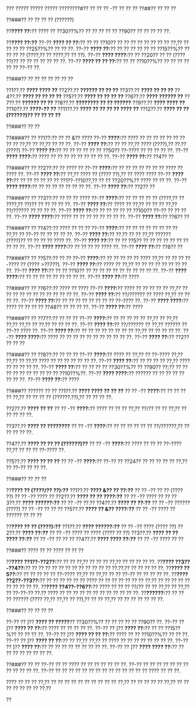 ??? ????? ????? ????? ????????#?? ?? ?? ?? -?? ?? ?? ??
??##?? ?? ?? ??

??###?? ?? ?? ?? ?? (??????)

??**???? ??:**?? ???? ?? ??30??%?? ?? ?? ?? ?? ?? ??90?? ?? ?? ?? ?? ??.

??**???? ??:??**
??-?? **???? ?? ??:**?? ?? ?? ??10?? ?? ?? ?? ?? ?? ?? ?? ?? ??,?? ?? ?? ?? ?? ??25??%?? ?? ?? ??.
??-?? **???? ??:**?? ?? ?? ?? ?? ?? ?? ??15??%?? ?? ?? ?? ?? (????,?? ?? ????,?? ?? ??).
??-?? **???? ????:**?? ?? ??20?? ?? ?? (???? ??)?? ?? ?? ?? ?? ?? ?? ??.
??-?? **???? ?? ?? ??:**?? ?? ?? ??10??%?? ?? ?? ?? ?? ?? ?? ??-?? ??.

??###?? ?? ?? ?? ?? ?? ?? ??

??1??.?? **???? ???? ??**
??2??.?? **?????? ?? ?? ??**
??3??.?? **???? ?? ?? ??**
??4??.?? **???? ?? ?? ?? ??**
??5??.?? **???? ?? ?? ?? ??**
??6??.?? **???? ?????? ??**
??7??.?? **?????? ?? ??**
??8??.?? **???????? ?? ?? ??????**
??9??.?? **???? ???? ??**
??10??.?? **????-?? ??**
??11??.?? **???? ?? ?? ?? ?? ???? ??**
??12??.?? **???? ?? ?? (??????)?? ?? ?? ?? ??**

??###?? ?? ??

??####?? ?? ??1??:?? ?? ?? &?? ????
??-?? **????:**?? ???? ?? ?? ?? ?? ?? ?? ?? ?? ?? ??,?? ?? ??,?? ?? ?? ??.
??-?? **???? ??:**?? ?? ?? ??,?? ???? (????),?? ??.?? (????)
??-?? **???? ??:**?? ?? ?? ?? ?? ?? ?? ??50?? ??-???? ?? ?? ?? ?? ??.
??-?? **???? ????:**?? ???? ?? ?? ?? ?? ?? ?? ?? ?? ??.
??-?? **???? ??:**?? ??4?? ??

??####?? ?? ??2??:?? ?? ???? ??
??-?? **????:**?? ?? ?? ?? ?? ?? ?? ?? ???? ?? ???? ??.
??-?? **???? ??:**?? ??,?? ???? ?? (???? ??),?? ?? ???? ????
??-?? **???? ??:**?? ?? ?? ?? ?? ?? ?? ??1??-??10??,?? ?? ?? ??20??%?? ???? ?? ?? ??.
??-?? **???? ????:**?? ?? ?? ?? ?? ?? ?? ?? ??.
??-?? **???? ??:**?? ??2?? ??

??####?? ?? ??3??:?? ?? ?? ?? ????
??-?? **????:**?? ?? ?? ?? ?? ?? (????,?? ?? ????,?? ??)?? ?? ?? ?? ?? ??.
??-?? **???? ??:**?? ???? ?? ??,?? ?? ?? ?? ??,?? ??/?????? ?? ?? ?? ??.
??-?? **???? ??:**?? ?? ?? ?? ?? ?? ??100?? ??-?? ?? ?? ?? ??.
??-?? **???? ????:**?? ???? ?? ?? ?? ?? ?? ?? ?? ??.
??-?? **???? ??:**?? ??6?? ??

??####?? ?? ??4??:?? ???? ?? ?? ??
??-?? **????:**?? ?? ?? ?? ?? ?? ?? ?? ?? ??,?? ?? ??-?? ?? ?? ?? ?? ??.
??-?? **???? ??:**?? ??.?? ?? ?? ??,?? ?????? (????)?? ?? ?? ?? ?? ???? ??.
??-?? **???? ??:**?? ?? ?? ??5?? ?? ?? ?? ?? ?? ?? ?? ?? ?? ??.
??-?? **???? ????:**?? ?? ?? ?? ?? ???? ??.
??-?? **???? ??:**?? ??8?? ??

??####?? ?? ??5??:?? ?? ??
??-?? **????:**?? ?? ?? ?? ?? ?? ???? ??,?? ?? ?? ?? ??-???? ?? (???? >??7??).
??-?? **???? ??:**?? ???? ?? ??,?? ?? ?? ?? ?? ?? ?? ?? ?? ??.
??-?? **???? ??:**?? ?? ?? ??10?? ?? ?? ?? ?? ?? ?? ?? ?? ?? ?? ??.
??-?? **???? ????:**?? ?? ?? ?? ?? ?? ?? ?? ?? ??.
??-?? **???? ??:**?? ????

??####?? ?? ??6??:?? ???? ?? ????
??-?? **????:**?? ???? ?? ?? ?? ?? ?? ??,?? ?? ?? ?? ?? ?? ?? ?? ?? ?? ?? ?? ??.
??-?? **???? ??:**?? ??/?????? ?? ???? ??,?? ?? ?? ?? ??.
??-?? **???? ??:**?? ?? ?? ?? ?? ?? ?? ?? ?? ??-???? ??.
??-?? **???? ????:**?? ???? ?? ?? ?? ?? ??48?? ?? ?? ?? ??.
??-?? **???? ??:**?? ????

??####?? ?? ??7??:?? ?? ?? ??
??-?? **????:**?? ?? ?? ?? ?? ?? ??,?? ?? ??,?? ??,?? ??,?? ?? ??.?? ?? ?? ?? ??.
??-?? **???? ??:**?? ??/?????? ?? ??,?? ?????? ?? ??-?? ???? ??.
??-?? **???? ??:**?? ?? ?? ?? ?? ?? ?? ?? ?? ??;?? ?? ?? ?? ?? ??.
??-?? **???? ????:**?? ???? ?? ?? ?? ?? ?? ?? ?? ?? ?? ?? ??.
??-?? **???? ??:**?? ??2?? ?? ?? ??

??####?? ?? ??8??:?? ?? ?? ??
??-?? **????:**?? ???? ?? ??,?? ?? ??-???? ??,?? ??,?? ?? ??.?? ???? ?? ?? ?? ?? ?? ?? ??.
??-?? **???? ??:**?? ?? ?? ?? ?? ??,?? ???? ?? ?? ?? ?? ??.
??-?? **???? ??:**?? ?? ?? ?? ?? ??30??%?? ?? ??90?? ??;?? ?? ?? ?? ?? ?? ?? ?? ?? ?? ?? ??10??%??.
??-?? **???? ????:**?? ?????? ?? ?? ?? ?? ?? ?? ?? ??.
??-?? **???? ??:**?? ????

??###?? ?????? ?? ??
??1??.?? **???? ???? ?? ?? ??**
??  ?? -?? **????:**?? ?? ?? ?? ?? ??,?? ?? ?? ?? ?? (??????.??),?? ?? ?? ?? ??.

??2??.?? **???? ?? ??**
??  ?? -?? **????:**?? ???? ?? ?? ?? ??,?? ??/?? ?? ?? ??,?? ?? ?? ?? ?? ??.

??3??.?? **???? ?? ????????**
??  ?? -?? **????:**?? ?? ?? ?? ?? ?? ?? ??/??????,?? ?? ?? ?? ?? ??.

??4??.?? **???? ?? ?? ?? (??????)??**
??  ?? -?? **????:**?? ???? ?? ?? ?? ??-???? ??,?? ?? ?? ?? ??-???? ??.

??5??.?? **???? ?? ?? ??**
??  ?? -?? **????:**?? ??-?? ?? ??24?? ?? ?? ?? ?? ?? ??,?? ?? ??-?? ?? ?? ??.

??###?? ?? ?? ??

??**???? ?? (????/?? ??):??**
??1??.?? **???? &?? ?? ??:??**
??  ?? -?? ?? ?? (???? ??)
??  ?? -?? ???? ??
??2??.?? **???? ?? ?? ????:??**
??  ?? -?? ???? ?? ??
??3??.?? **???? ??????:??**
??  ?? -?? ??.??
??4??.?? **???? ?? ??:??**
??  ?? -?? ?????? (????)
??  ?? -?? ?? ?? ??
??5??.?? **???? ?? &?? ????:??**
??  ?? -?? ???? ?? ?????? ?? ?? ??

??**???? ?? ?? (????):??**
??1??.?? **???? ??????:??**
??  ?? -?? ???? (???? ??)
??2??.?? **???? ??:??**
??  ?? -?? ???? ?? ???? (???? ?? ??)
??3??.?? **???? ?? ?? ???? ??:??**
??  ?? -?? ?? ?? ??
??4??.?? **???? ???? ??:??**
??  ?? -?? ???? ?? ??

??###?? ???? ?? ?? ???? ?? ?? ??

??**???? ??1??-??2??:**?? ?? ?? ??,?? ?? ?? ?? ??,?? ?? ?? ?? ?? ??.
??**???? ??3??-??4??:**?? ?? ?? ?? ?? ?? ?? ?? ?? ?? ?? ?? ?? ??.??.?? ?? ?? ?? ?? ??.
??**???? ??5??:**?? ?? ?? ?? ?? ?? ??-???? ??,?? ?? ??,?? ?? ?? ??-?? ?? ?? ?? ?? ??.
??**???? ??2??-??3??:**?? ?? ?? ?? ?? ?? ?? ???? ?? ?? ?? ?? ?? ?? ?? ??.?? ?? ?? ?? ?? ?? ?? ?? ?? ?? ??.
??**???? ??4??-??6??:**?? ???? ?? ?? ?? ??/?? ?? ?? ??,?? ?? ??,?? ?? ??-??-?? ??.?? ???? ?? ?? ?? ?? ?? ?? ?? ?? ?? ?? ?? ??.
??**??????:**?? ?? ?? ?? ?????? (???? ??,?? ??,?? ?? ??),?? ?? ?? ??,?? ?? ?? ?? ?? ?? ?? ??.

??###?? ?? ?? ?? ??

??-?? ?? ]?? **???? ?? ?????**?? ??30??%?? ?? ?? ?? ?? ?? ??90?? ??.
??-?? ?? ]?? **???? ?? ??:**?? ???? ?? ?? ?? ?? ??.
??-?? ?? ]?? **???? ??:**?? ?? ?? ??15??%?? ?? ?? ?? ??.
??-?? ?? ]?? **???? ?? ?? ??:**?? ???? ?? ?? ??10??%?? ?? ?? ??.
??-?? ?? ]?? **???? ?? ??:**?? ?? ??,?? ??,?? ?? ???? ?? ?? ?? ?? ?? ?? ?? ??.
??-?? ?? ]?? **???? ??:**?? ?? ?? ?? ?? ?? ?? ?? ?? ??.
??-?? ?? ]?? **???? ???? ??:**?? ?? ?? ?? ?? ?? ?? ?? ??.

??###?? ?? ??
??-?? ?? ?? ???? ?? ?? ?? ?? ?? ?? ??.
??-?? ?? ?? ?? ?? ?? ?? ?? ?? ?? ?? ?? ??.
??-?? ?? ?? ?? ?? ?? ?? ?? ?? ?? ?? ?? ?? ?? ?? ???? ?? ?? ??.

???? ?? ?? ?? ??,?? ?? ?? ?? ?? ?? ?? ?? ?? ?? ?? ??,?? ?? ?? ?? ?? ?? ??,?? ?? ?? ?? ?? ?? ?? ?? ??.??

??